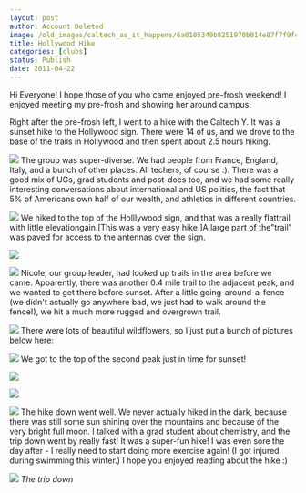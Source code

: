 ```yaml
---
layout: post
author: Account Deleted
image: /old_images/caltech_as_it_happens/6a0105349b8251970b014e87f7f9fe970d.jpg
title: Hollywood Hike 
categories: [clubs]
status: Publish
date: 2011-04-22
---
```


Hi Everyone! I hope those of you who came enjoyed pre-frosh weekend! I enjoyed meeting my pre-frosh and showing her around campus!

Right after the pre-frosh left, I went to a hike with the Caltech Y. It was a sunset hike to the Hollywood sign. There were 14 of us, and we drove to the base of the trails in Hollywood and then spent about 2.5 hours hiking.


![](/old_images/caltech_as_it_happens/6a0105349b8251970b014e87f7fbfd970d.jpg)
The group was super-diverse. We had people from France, England, Italy, and a bunch of other places. All techers, of course :). There was a good mix of UGs, grad students and post-docs too, and we had some really interesting conversations about international and US politics, the fact that 5% of Americans own half of our wealth, and athletics in different countries.


![](/old_images/caltech_as_it_happens/6a0105349b8251970b014e6118b654970c.jpg)
We hiked to the top of the Holllywood sign, and that was a really flattrail with little elevationgain.[This was a very easy hike.]A large part of the"trail" was paved for access to the antennas over the sign.


![](/old_images/caltech_as_it_happens/6a0105349b8251970b014e6118b799970c.jpg)

![](/old_images/caltech_as_it_happens/6a0105349b8251970b01538e0498db970b.jpg)
Nicole, our group leader, had looked up trails in the area before we came. Apparently, there was another 0.4 mile trail to the adjacent peak, and we wanted to get there before sunset. After a little going-around-a-fence (we didn't actually go anywhere bad, we just had to walk around the fence!), we hit a much more rugged and overgrown trail.


![](/old_images/caltech_as_it_happens/6a0105349b8251970b01538e049b78970b.jpg)
There were lots of beautiful wildflowers, so I just put a bunch of pictures below here:


![](/old_images/caltech_as_it_happens/6a0105349b8251970b014e87f803da970d.jpg)
We got to the top of the second peak just in time for sunset!


![](/old_images/caltech_as_it_happens/6a0105349b8251970b01538e049ef9970b.jpg)

![](/old_images/caltech_as_it_happens/6a0105349b8251970b014e87f807d6970d.jpg)

![](/old_images/caltech_as_it_happens/6a0105349b8251970b014e6118c154970c.jpg)
The hike down went well. We never actually hiked in the dark, because there was still some sun shining over the mountains and because of the very bright full moon. I talked with a grad student about chemistry, and the trip down went by really fast! It was a super-fun hike! I was even sore the day after - I really need to start doing more exercise again! (I got injured during swimming this winter.) I hope you enjoyed reading about the hike :)


![](/old_images/caltech_as_it_happens/6a0105349b8251970b014e6118c2c7970c.jpg)
*The trip down*
